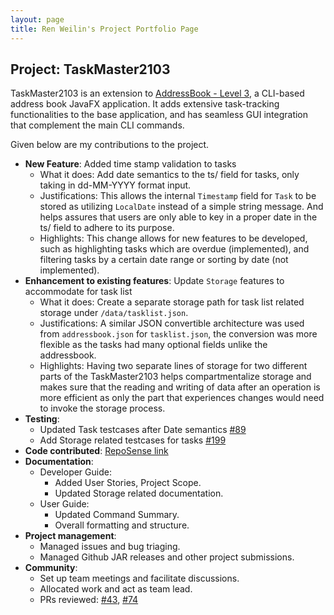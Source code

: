 ```yaml
---
layout: page
title: Ren Weilin's Project Portfolio Page
---
```

## Project: TaskMaster2103

TaskMaster2103 is an extension to [AddressBook - Level 3](https://se-education.org/addressbook-level3/), a CLI-based address book JavaFX application.
It adds extensive task-tracking functionalities to the base application, and has seamless GUI integration that complement the main CLI commands.

Given below are my contributions to the project.

- **New Feature**: Added time stamp validation to tasks
  - What it does: Add date semantics to the ts/ field for tasks, only taking in dd-MM-YYYY format input.
  - Justifications: This allows the internal `Timestamp` field for `Task` to be stored as utilizing `LocalDate` instead of a simple string message. And helps assures that users
  are only able to key in a proper date in the ts/ field to adhere to its purpose.
  - Highlights: This change allows for new features to be developed, such as highlighting tasks which are overdue (implemented), and filtering tasks by a certain date range or sorting by date (not implemented).
- **Enhancement to existing features**: Update `Storage` features to accommodate for task list
  - What it does: Create a separate storage path for task list related storage under `/data/tasklist.json`.
  - Justifications: A similar JSON convertible architecture was used from `addressbook.json` for `tasklist.json`, the conversion was more flexible as the tasks had many optional fields unlike the addressbook.
  - Highlights: Having two separate lines of storage for two different parts of the TaskMaster2103 helps compartmentalize storage and makes sure that the reading and writing of data after an operation is more efficient as only the part that experiences changes would need to invoke the storage process.
- **Testing**:
  - Updated Task testcases after Date semantics [#89](https://github.com/AY2122S1-CS2103-F09-2/tp/pull/89)
  - Add Storage related testcases for tasks [#199](https://github.com/AY2122S1-CS2103-F09-2/tp/pull/199)
- **Code contributed**: [RepoSense link](https://nus-cs2103-ay2122s1.github.io/tp-dashboard/?search=&sort=groupTitle&sortWithin=title&timeframe=commit&mergegroup=&groupSelect=groupByRepos&breakdown=true&checkedFileTypes=docs~functional-code~test-code~other&since=2021-09-17&tabOpen=true&tabType=authorship&tabAuthor=wlren&tabRepo=AY2122S1-CS2103-F09-2%2Ftp%5Bmaster%5D&authorshipIsMergeGroup=false&authorshipFileTypes=docs~functional-code~test-code~other&authorshipIsBinaryFileTypeChecked=false)
- **Documentation**:
  - Developer Guide:
    - Added User Stories, Project Scope.
    - Updated Storage related documentation.
  - User Guide:
    - Updated Command Summary.
    - Overall formatting and structure.
- **Project management**:
  - Managed issues and bug triaging.
  - Managed Github JAR releases and other project submissions.
- **Community**:
  - Set up team meetings and facilitate discussions.
  - Allocated work and act as team lead.
  - PRs reviewed: [#43](https://github.com/AY2122S1-CS2103-F09-2/tp/pull/43), [#74](https://github.com/AY2122S1-CS2103-F09-2/tp/pull/74)

